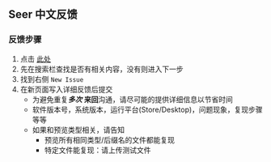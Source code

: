 ## Seer 中文反馈
### 反馈步骤
1. 点击 [此处](https://github.com/ccseer/Seer-Feedback-CN/issues)
2. 先在搜索栏查找是否有相关内容，没有则进入下一步
3. 找到右侧 `New Issue`
4. 在新页面写入详细反馈后提交
   - 为避免重复***多次*** **来回**沟通，请尽可能的提供详细信息以节省时间
   - 软件版本号，系统版本，运行平台(Store/Desktop)，问题现象，复现步骤等等
   - 如果和预览类型相关，请告知
       - 预览所有相同类型/后缀名的文件都能复现
       - 特定文件能复现：请上传测试文件
